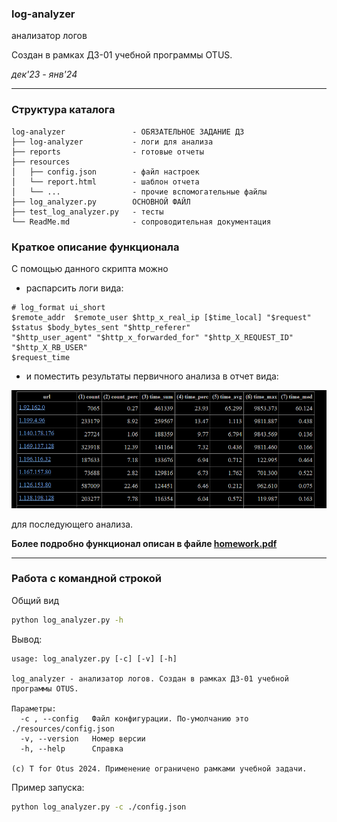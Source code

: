 ### log-analyzer
анализатор логов

Создан в рамках ДЗ-01 учебной программы OTUS.

*дек'23 - янв'24*
<hr>

### Структура каталога

```
log-analyzer               - ОБЯЗАТЕЛЬНОЕ ЗАДАНИЕ ДЗ
├── log-analyzer           - логи для анализа
├── reports                - готовые отчеты
├── resources
│   ├── config.json        - файл настроек
│   └── report.html        - шаблон отчета
│   └── ...                - прочие вспомогательные файлы
├── log_analyzer.py        ОСНОВНОЙ ФАЙЛ
├── test_log_analyzer.py   - тесты
└── ReadMe.md              - сопроводительная документация

```
### Краткое описание функционала
С помощью данного скрипта можно
- распарсить логи вида:
```
# log_format ui_short 
$remote_addr  $remote_user $http_x_real_ip [$time_local] "$request"
$status $body_bytes_sent "$http_referer" 
"$http_user_agent" "$http_x_forwarded_for" "$http_X_REQUEST_ID" "$http_X_RB_USER"
$request_time
```
- и поместить результаты первичного анализа в отчет вида:

![img.png](resources/img.png)

для последующего анализа.



**Более подробно функционал описан в файле [homework.pdf](resources/homework.pdf)**
<hr>

### Работа с командной строкой

Общий вид
``` bash
python log_analyzer.py -h
```
Вывод:
```
usage: log_analyzer.py [-c] [-v] [-h]

log_analyzer - анализатор логов. Создан в рамках ДЗ-01 учебной программы OTUS.

Параметры:
  -c , --config   Файл конфигурации. По-умолчанию это ./resources/config.json
  -v, --version   Номер версии
  -h, --help      Справка

(c) T for Otus 2024. Применение ограничено рамками учебной задачи.
```

Пример запуска:
``` bash
python log_analyzer.py -с ./config.json
```
